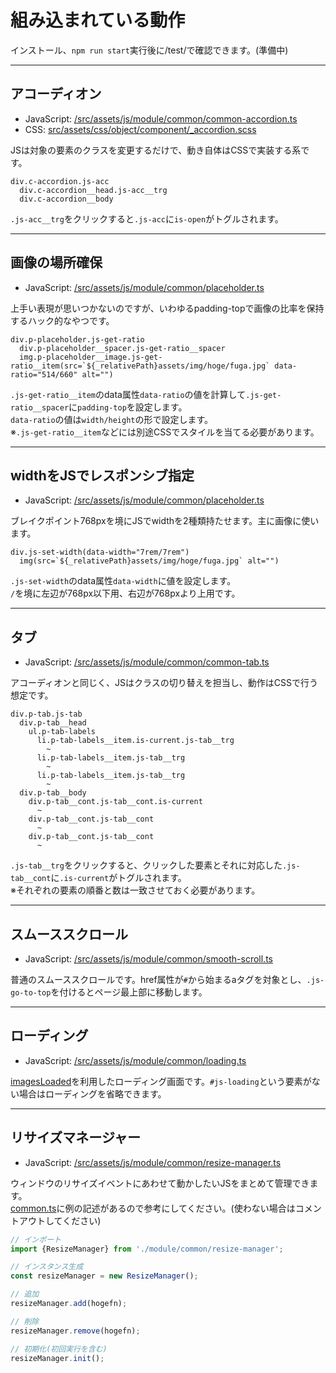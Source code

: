 # 組み込まれている動作

インストール、`npm run start`実行後に/test/で確認できます。(準備中)

---

## アコーディオン

- JavaScript: [/src/assets/js/module/common/common-accordion.ts](/src/assets/js/module/common/common-accordion.ts)
- CSS: [src/assets/css/object/component/_accordion.scss](/src/assets/css/object/component/_accordion.scss)

JSは対象の要素のクラスを変更するだけで、動き自体はCSSで実装する系です。

```Pug
div.c-accordion.js-acc
  div.c-accordion__head.js-acc__trg
  div.c-accordion__body
```

`.js-acc__trg`をクリックすると`.js-acc`に`is-open`がトグルされます。

---

## 画像の場所確保

- JavaScript: [/src/assets/js/module/common/placeholder.ts](/src/assets/js/module/common/placeholder.ts)

上手い表現が思いつかないのですが、いわゆるpadding-topで画像の比率を保持するハック的なやつです。

```Pug
div.p-placeholder.js-get-ratio
  div.p-placeholder__spacer.js-get-ratio__spacer
  img.p-placeholder__image.js-get-ratio__item(src=`${_relativePath}assets/img/hoge/fuga.jpg` data-ratio="514/660" alt="")
```

`.js-get-ratio__item`のdata属性`data-ratio`の値を計算して`.js-get-ratio__spacer`に`padding-top`を設定します。  
`data-ratio`の値は`width/height`の形で設定します。  
※`.js-get-ratio__item`などには別途CSSでスタイルを当てる必要があります。

---

## widthをJSでレスポンシブ指定

- JavaScript: [/src/assets/js/module/common/placeholder.ts](/src/assets/js/module/common/set-width.ts)

ブレイクポイント768pxを境にJSでwidthを2種類持たせます。主に画像に使います。

```Pug
div.js-set-width(data-width="7rem/7rem")
  img(src=`${_relativePath}assets/img/hoge/fuga.jpg` alt="")
```

`.js-set-width`のdata属性`data-width`に値を設定します。  
`/`を境に左辺が768px以下用、右辺が768pxより上用です。

---

## タブ

- JavaScript: [/src/assets/js/module/common/common-tab.ts](/src/assets/js/module/common/common-tab.ts)

アコーディオンと同じく、JSはクラスの切り替えを担当し、動作はCSSで行う想定です。

```Pug
div.p-tab.js-tab
  div.p-tab__head
    ul.p-tab-labels
      li.p-tab-labels__item.is-current.js-tab__trg
        ~
      li.p-tab-labels__item.js-tab__trg
        ~
      li.p-tab-labels__item.js-tab__trg
        ~
  div.p-tab__body
    div.p-tab__cont.js-tab__cont.is-current
      ~
    div.p-tab__cont.js-tab__cont
      ~
    div.p-tab__cont.js-tab__cont
      ~
```

`.js-tab__trg`をクリックすると、クリックした要素とそれに対応した`.js-tab__cont`に`.is-current`がトグルされます。  
※それぞれの要素の順番と数は一致させておく必要があります。

---

## スムーススクロール

- JavaScript: [/src/assets/js/module/common/smooth-scroll.ts](/src/assets/js/module/common/smooth-scroll.ts)

普通のスムーススクロールです。href属性が`#`から始まるaタグを対象とし、`.js-go-to-top`を付けるとページ最上部に移動します。

---

## ローディング

- JavaScript: [/src/assets/js/module/common/loading.ts](/src/assets/js/module/common/loading.ts)

[imagesLoaded](https://github.com/desandro/imagesloaded)を利用したローディング画面です。`#js-loading`という要素がない場合はローディングを省略できます。

---

## リサイズマネージャー

- JavaScript: [/src/assets/js/module/common/resize-manager.ts](/src/assets/js/module/common/loading.ts)

ウィンドウのリサイズイベントにあわせて動かしたいJSをまとめて管理できます。  
[common.ts](/src/assets/js/common.ts)に例の記述があるので参考にしてください。(使わない場合はコメントアウトしてください)

```TypeScript
// インポート
import {ResizeManager} from './module/common/resize-manager';

// インスタンス生成
const resizeManager = new ResizeManager();

// 追加
resizeManager.add(hogefn);

// 削除
resizeManager.remove(hogefn);

// 初期化(初回実行を含む)
resizeManager.init();
```
